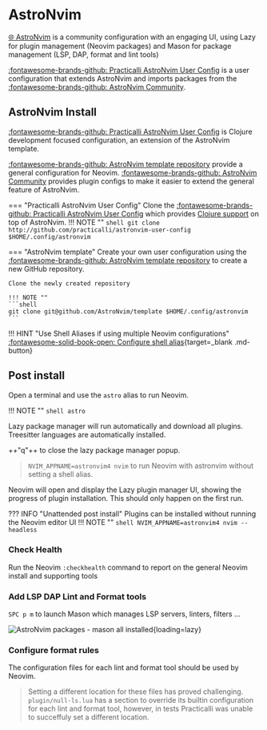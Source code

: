 # AstroNvim

[:globe_with_meridians: AstroNvim](https://astronvim.com/) is a community configuration with an engaging UI, using Lazy for plugin management (Neovim packages) and Mason for package management (LSP, DAP, format and lint tools)

[:fontawesome-brands-github: Practicalli AstroNvim User Config](https://github.com/practicalli/astronvim-user-config) is a user configuration that extends AstroNvim and imports packages from the [:fontawesome-brands-github: AstroNvim Community](https://github.com/AstroNvim/user_example).


## AstroNvim Install

[:fontawesome-brands-github: Practicalli AstroNvim User Config](http://github.com/practicalli/astronvim-user-config) is Clojure development focused configuration, an extension of the AstroNvim template.

[:fontawesome-brands-github: AstroNvim template repository](https://github.com/AstroNvim/template) provide a general configuration for Neovim. [:fontawesome-brands-github: AstroNvim Community](https://github.com/AstroNvim/astrocommunity/) provides plugin configs to make it easier to extend the general feature of AstroNvim.


=== "Practicalli AstroNvim User Config"
    Clone the [:fontawesome-brands-github: Practicalli AstroNvim User Config](https://github.com/practicalli/astronvim-user-config) which provides [Clojure support](clojure.md) on top of AstroNvim.
    !!! NOTE ""
        ```shell
        git clone http://github.com/practicalli/astronvim-user-config $HOME/.config/astronvim
        ```

=== "AstroNvim template"
    Create your own user configuration using the [:fontawesome-brands-github: AstroNvim template repository](https://github.com/AstroNvim/template) to create a new GitHub repository.

    Clone the newly created repository

    !!! NOTE ""
    ```shell
    git clone git@github.com/AstroNvim/template $HOME/.config/astronvim
    ```


!!! HINT "Use Shell Aliases if using multiple Neovim configurations"
    [:fontawesome-solid-book-open: Configure shell alias](/neovim/configuration/#configure-shell-alias){target=_blank .md-button}


## Post install

Open a terminal and use the `astro` alias to run Neovim.

!!! NOTE ""
    ```shell
    astro
    ```

Lazy package manager will run automatically and download all plugins.  Treesitter languages are automatically installed.  

++"q"++ to close the lazy package manager popup.

<!-- TODO: checkhealth screenshot for astronvim -->

> `NVIM_APPNAME=astronvim4 nvim` to run Neovim with astronvim without setting a shell alias.

Neovim will open and display the Lazy plugin manager UI, showing the progress of plugin installation.  This should only happen on the first run.

??? INFO "Unattended post install"
    Plugins can be installed without running the Neovim editor UI
    !!! NOTE ""
        ```shell
        NVIM_APPNAME=astronvim4 nvim --headless
        ```


### Check Health

Run the Neovim `:checkhealth` command to report on the general Neovim install and supporting tools

<!-- TODO: checkhealth screenshot for astronvim -->


### Add LSP DAP Lint and Format tools

`SPC p m` to launch Mason which manages LSP servers, linters, filters ...

![AstroNvim packages - mason all installed](https://github.com/practicalli/graphic-design/blob/live/editors/neovim/astronvim/astronvim-packages-mason-installed-all.png?raw=true){loading=lazy}


### Configure format rules

The configuration files for each lint and format tool should be used by Neovim.

> Setting a different location for these files has proved challenging.  `plugin/null-ls.lua` has a section to override its builtin configuration for each lint and format tool, however, in tests Practicalli was unable to succeffuly set a different location.
